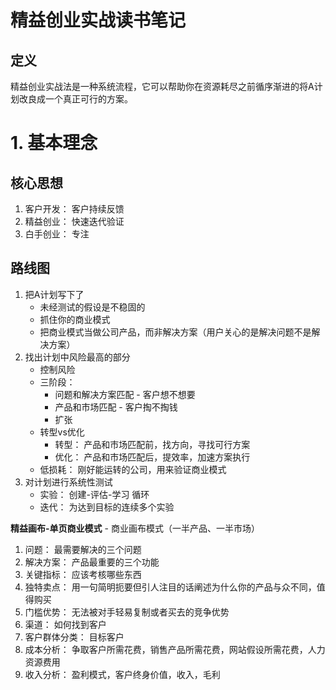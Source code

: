 # 精益创业实战读书笔记

## 定义 
精益创业实战法是一种系统流程，它可以帮助你在资源耗尽之前循序渐进的将A计划改良成一个真正可行的方案。

# 1. 基本理念
## 核心思想
1. 客户开发： 客户持续反馈
2. 精益创业： 快速迭代验证
3. 白手创业： 专注

## 路线图
1. 把A计划写下了
   - 未经测试的假设是不稳固的
   - 抓住你的商业模式
   - 把商业模式当做公司产品，而非解决方案（用户关心的是解决问题不是解决方案）
2. 找出计划中风险最高的部分
   - 控制风险
   - 三阶段： 
     - 问题和解决方案匹配 - 客户想不想要
     - 产品和市场匹配 - 客户掏不掏钱
     - 扩张
   - 转型vs优化
     - 转型： 产品和市场匹配前，找方向，寻找可行方案
     - 优化： 产品和市场匹配后，提效率，加速方案执行
   - 低损耗： 刚好能运转的公司，用来验证商业模式
3. 对计划进行系统性测试
   - 实验： 创建-评估-学习 循环
   - 迭代： 为达到目标的连续多个实验

**精益画布-单页商业模式** - 商业画布模式（一半产品、一半市场）
1. 问题： 最需要解决的三个问题
2. 解决方案： 产品最重要的三个功能
3. 关键指标： 应该考核哪些东西
4. 独特卖点： 用一句简明扼要但引人注目的话阐述为什么你的产品与众不同，值得购买
5. 门槛优势： 无法被对手轻易复制或者买去的竞争优势
6. 渠道： 如何找到客户
7. 客户群体分类： 目标客户
8. 成本分析： 争取客户所需花费，销售产品所需花费，网站假设所需花费，人力资源费用
9. 收入分析： 盈利模式，客户终身价值，收入，毛利